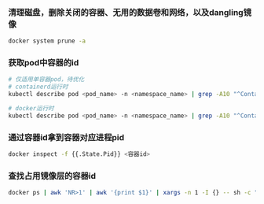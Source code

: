 
### 清理磁盘，删除关闭的容器、无用的数据卷和网络，以及dangling镜像
```bash
docker system prune -a
```

### 获取pod中容器的id
```bash
# 仅适用单容器pod，待优化
# containerd运行时
kubectl describe pod <pod_name> -n <namespace_name> | grep -A10 "^Containers:" | grep -Eo 'containerd://.*$' | head -n 1 | sed 's/containerd:\/\/\(.*\)$/\1/'

# docker运行时
kubectl describe pod <pod_name> -n <namespace_name> | grep -A10 "^Containers:" | grep -Eo 'docker://.*$' | head -n 1 | sed 's/docker:\/\/\(.*\)$/\1/'
```

### 通过容器id拿到容器对应进程pid
```bash
docker inspect -f {{.State.Pid}} <容器id>

```

### 查找占用镜像层的容器id
```bash
docker ps | awk 'NR>1' | awk '{print $1}' | xargs -n 1 -I {} -- sh -c "echo {} && docker inspect {} |grep <镜像层layer id> -C 1"

```